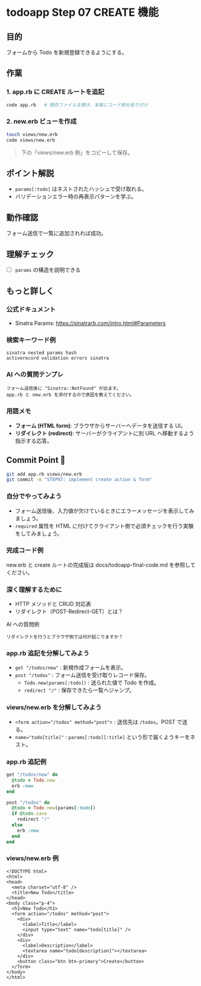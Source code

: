 # todoapp Step 07 CREATE 機能

## 目的
フォームから Todo を新規登録できるようにする。

## 作業
### 1. app.rb に CREATE ルートを追記
```bash
code app.rb   # 既存ファイルを開き、末尾にコード例を貼り付け
```

### 2. new.erb ビューを作成
```bash
touch views/new.erb
code views/new.erb
```
> 下の「views/new.erb 例」をコピーして保存。

## ポイント解説
- `params[:todo]` はネストされたハッシュで受け取れる。
- バリデーションエラー時の再表示パターンを学ぶ。

## 動作確認
フォーム送信で一覧に追加されれば成功。

## 理解チェック
- [ ] `params` の構造を説明できる

## もっと詳しく
### 公式ドキュメント
- Sinatra Params: https://sinatrarb.com/intro.html#Parameters

### 検索キーワード例
```
sinatra nested params hash
activerecord validation errors sinatra
```

### AI への質問テンプレ
```
フォーム送信後に "Sinatra::NotFound" が出ます。
app.rb と new.erb を添付するので原因を教えてください。
```

### 用語メモ
- **フォーム (HTML form)**: ブラウザからサーバーへデータを送信する UI。
- **リダイレクト (redirect)**: サーバーがクライアントに別 URL へ移動するよう指示する応答。

## Commit Point 🚩
```bash
git add app.rb views/new.erb
git commit -m "STEP07: implement create action & form"
```

### 自分でやってみよう
- フォーム送信後、入力値が欠けているときにエラーメッセージを表示してみましょう。
- `required` 属性を HTML に付けてクライアント側で必須チェックを行う実験をしてみましょう。

### 完成コード例
new.erb と create ルートの完成版は docs/todoapp-final-code.md を参照してください。

### 深く理解するために
- HTTP メソッドと CRUD 対応表
- リダイレクト（POST-Redirect-GET）とは？

AI への質問例
```
リダイレクトを行うとブラウザ側では何が起こりますか？
```

### app.rb 追記を分解してみよう
- `get "/todos/new"` : 新規作成フォームを表示。
- `post "/todos"` : フォーム送信を受け取りレコード保存。
  - `Todo.new(params[:todo])` : 送られた値で Todo を作成。
  - `redirect "/"` : 保存できたら一覧へジャンプ。

### views/new.erb を分解してみよう
- `<form action="/todos" method="post">` : 送信先は `/todos`。POST で送る。
- `name="todo[title]"` : `params[:todo][:title]` という形で届くようキーをネスト。 

### app.rb 追記例
```ruby
get "/todos/new" do
  @todo = Todo.new
  erb :new
end

post "/todos" do
  @todo = Todo.new(params[:todo])
  if @todo.save
    redirect "/"
  else
    erb :new
  end
end
```

### views/new.erb 例
```erb
<!DOCTYPE html>
<html>
<head>
  <meta charset="utf-8" />
  <title>New Todo</title>
</head>
<body class="p-4">
  <h1>New Todo</h1>
  <form action="/todos" method="post">
    <div>
      <label>Title</label>
      <input type="text" name="todo[title]" />
    </div>
    <div>
      <label>Description</label>
      <textarea name="todo[description]"></textarea>
    </div>
    <button class="btn btn-primary">Create</button>
  </form>
</body>
</html>
``` 